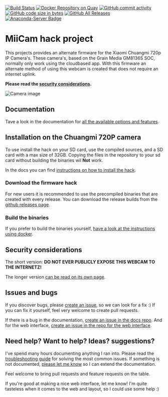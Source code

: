 [![Build Status](https://travis-ci.org/miicam/MiiCam.svg?branch=master)](https://travis-ci.org/miicam/MiiCam)
[![Docker Repository on Quay](https://quay.io/repository/miicam/miicam/status "Docker Repository on Quay")](https://quay.io/repository/miicam/miicam)
[![GitHub commit activity](https://img.shields.io/github/commit-activity/m/MiiCam/MiiCam.svg)](https://github.com/miicam/MiiCam/pulse)
[![GitHub code size in bytes](https://img.shields.io/github/languages/code-size/MiiCam/MiiCam.svg)](https://github.com/miicam/MiiCam)
[![GitHub All Releases](https://img.shields.io/github/downloads/MiiCam/MiiCam/total.svg)](https://github.com/miicam/MiiCam/releases)
[![Anaconda-Server Badge](https://anaconda.org/miicam/miicam-nightly/badges/version.svg)](https://anaconda.org/miicam/miicam-nightly/files)


# MiiCam hack project

This projects provides an alternate firmware for the Xiaomi Chuangmi 720p IP Camera's.
These camera's, based on the Grain Media GM8136S SOC, normally only work using the cloudbased app.
With this firmware an alternate method of using this webcam is created that does not require an internet uplink.

**Please read the [security considerations](https://miicam.github.io/Security-Considerations).**

![Camera image](https://github.com/MiiCam/MiiCamWeb/raw/master/public/static/images/chuangmi.jpg "Chuangmi 720P camera")


## Documentation

Tave a look in the documentation for [all the available options and features](https://miicam.github.io).


## Installation on the Chuangmi 720P camera

To use install the hack on your SD card, use the compiled sources, and a SD card with a max size of 32GB.
Copying the files in the repository to your sd card without building the binaries wil **Not** work.

In the docs you can find [instructions on how to install the hack](https://miicam.github.io/getting-started).


### Download the firmware hack

For new users it is recommended to use the precompiled binaries that are created with every release.
You can download the release builds from the [github releases page](https://github.com/MiiCam/MiiCam/releases).


### Build the binaries

If you prefer to build the binaries yourself, [have a look at the instructions using docker](https://miicam.github.io/development/How-to-build-the-binaries-for-the-webcam-hack).


## Security considerations

The short version: **DO NOT EVER PUBLICLY EXPOSE THIS WEBCAM TO THE INTERNETZ!**

The longer version [can be read on its own page](https://miicam.github.io/Security-Considerations).


## Issues and bugs

If you discover bugs, please [create an issue](https://github.com/miicam/MiiCam/issues), so we can look for a fix :)
If you can fix it yourself, feel very welcome to create pull requests.

If there is a bug in the documentation, [create an issue in the docs repo](https://github.com/miicam/MiiCamDocs/issues).
And for the web interface, [create an issue in the repo for the web interface](https://github.com/miicam/MiiCamWeb/).


## Need help? Want to help? Ideas? suggestions?

I've spend many hours documenting anything I ran into.
Please read the [troubleshooting guide](https://miicam.github.io/Troubleshooting) for solving the most common issues.
If something is not documented, [please let me know](https://github.com/miicam/MiiCam/issues) so I can extend the documentation.

Feel welcome to bring pull requests and feature requests on the table.

If you're good at making a nice web interface, let me know! I'm quite tasteless when it comes to the web and layout, so I could use some help :)

